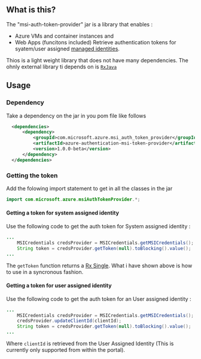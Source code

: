 ## What is this?

The "msi-auth-token-provider" jar is a library that enables :
* Azure VMs and container instances and
* Web Apps (funcitons included)
Retrieve authentication tokens for syatem/user assigned [managed identities](https://docs.microsoft.com/en-us/azure/active-directory/managed-identities-azure-resources/overview).

Thios is a light weight library that does not have many dependencies. The ohnly external library ti depends on is [`RxJava`](https://github.com/ReactiveX/RxJava/releases/tag/v1.2.4)

## Usage
### Dependency
Take a dependency on the jar in you pom file like follows
```xml
  <dependencies>
      <dependency>
          <groupId>com.microsoft.azure.msi_auth_token_provider</groupId>
          <artifactId>azure-authentication-msi-token-provider</artifactId>
          <version>1.0.0-beta</version>
      </dependency>
  </dependencies>
```

### Getting the token

Add the folowing import statement to get in all the classes in the jar

```java
import com.microsoft.azure.msiAuthTokenProvider.*;
```

#### Getting a token for system assigned identity
Use the following code to get the auth token for System assigned identity :

``` java
...
    MSICredentials credsProvider = MSICredentials.getMSICredentials();
    String token = credsProvider.getToken(null).toBlocking().value();
...
```

The `getToken` function returns a [Rx Single](http://reactivex.io/documentation/single.html). What i have shown above is how to use in a syncronous fashion.

#### Getting a token for user assigned identity
Use the following code to get the auth token for an User assigned identity :
```java
...
    MSICredentials credsProvider = MSICredentials.getMSICredentials();
    credsProvider.updateClientId(clientId);
    String token = credsProvider.getToken(null).toBlocking().value();
...            
```

Where `clientId` is retrieved from the User Assigned Identity (This is currently only supported from within the portal).
